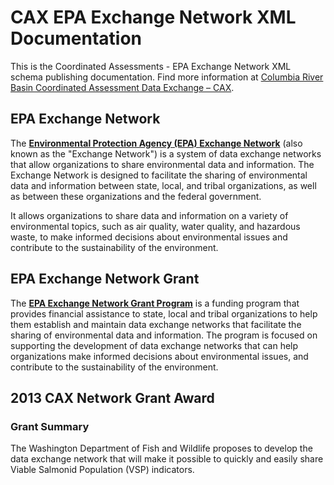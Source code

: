 # CAX EPA Exchange Network XML Documentation 

This is the Coordinated Assessments - EPA Exchange Network XML schema publishing documentation. Find more information at <a href="https://exchangenetwork.net/data-exchange/columbia-river-basin-coordinated-assessment/">Columbia River Basin Coordinated Assessment Data Exchange – CAX</a>.

## EPA Exchange Network

The [__Environmental Protection Agency (EPA) Exchange Network__](https://www.epa.gov/exchangenetwork) (also known as the "Exchange Network") is a system of data exchange networks that allow organizations to share environmental data and information. The Exchange Network is designed to facilitate the sharing of environmental data and information between state, local, and tribal organizations, as well as between these organizations and the federal government. 

It allows organizations to share data and information on a variety of environmental topics, such as air quality, water quality, and hazardous waste, to make informed decisions about environmental issues and contribute to the sustainability of the environment.

## EPA Exchange Network Grant

The [__EPA Exchange Network Grant Program__](https://www.epa.gov/exchangenetwork/exchange-network-grant-program) is a funding program that provides financial assistance to state, local and tribal organizations to help them establish and maintain data exchange networks that facilitate the sharing of environmental data and information. The program is focused on supporting the development of data exchange networks that can help organizations make informed decisions about environmental issues, and contribute to the sustainability of the environment.

## 2013 CAX Network Grant Award

### Grant Summary

The Washington Department of Fish and Wildlife proposes to 
develop the data exchange network that will make it possible to 
quickly and easily share Viable Salmonid Population (VSP) 
indicators.
